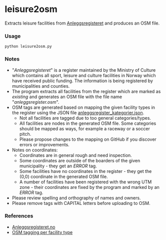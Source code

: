 # leisure2osm
Extracts leisure facilities from [Anleggsregisteret](https://www.anleggsregisteret.no/) and produces an OSM file.

### Usage

<code>python leisure2osm.py</code>

### Notes

* "*Anleggsregisteret*" is a register maintained by the Ministry of Culture which contains all sport, leisure and culture facilities in Norway which have received public funding. The information is being registered by municipalities and counties.
* The program extracts all facilities from the register which are marked as *existing* and generates an OSM file with the file name "*anleggsregister.osm*".
* OSM tags are generated based on mapping the given facility types in the register using the JSON file [anleggsregister_kategorier.json](https://github.com/osmno/leisure2osm/blob/master/anleggsregister_kategorier.json).
  * Not all facilities are tagged due to too general categories/types.
  * All facilities are nodes in the generated OSM file. Some categories should be mapped as ways, for example a raceway or a soccer pitch.
  * Please propose changes to the mapping on GitHub if you discover errors or improvements.
* Notes on coordinates:
  * Coordinates are in general rough and need inspection.
  * Some coordinates are outside of the boarders of the given municipality - they get an *ERROR* tag.
  * Some facilities have no coordinates in the register - they get the (0,0) coordinate in the generated OSM file.
  * A number of facilities have been registered with the wrong UTM zone - their coordinates are fixed by the program and marked by an *ERROR* tag.
* Please review spelling and orthography of names and owners.
* Please remove tags with CAPITAL letters before uploading to OSM.


### References

* [Anleggsregisteret.no](https://www.anleggsregisteret.no)
* [OSM tagging per facility type](https://github.com/osmno/leisure2osm/blob/master/anleggsregister_kategorier.json)
